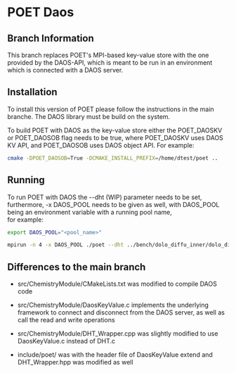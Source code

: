 <!--
    Time-stamp: "Last modified 2023-01-19 12:06:10 delucia"
-->

# POET Daos

## Branch Information

This branch replaces POET's MPI-based key-value store with the one provided by
the DAOS-API, which is meant to be run in an environment which is connected with
a DAOS server.

## Installation

To install this version of POET please follow the instructions in the main branche.
The DAOS library must be build on the system.

To build POET with DAOS as the key-value store either the POET_DAOSKV or POET_DAOSOB flag needs to be true,
where POET_DAOSKV uses DAOS KV API, and POET_DAOSOB uses DAOS object API. For example:

```sh
cmake -DPOET_DAOSOB=True -DCMAKE_INSTALL_PREFIX=/home/dtest/poet ..
```

## Running

To run POET with DAOS the --dht (WIP) parameter needs to be set, furthermore,
-x DAOS_POOL needs to be given as well, with DAOS_POOL being an environment variable with a running pool name,  
for example:

```sh
export DAOS_POOL="<pool_name>"

mpirun -n 4 -x DAOS_POOL ./poet --dht ../bench/dolo_diffu_inner/dolo_diffu_inner.R output
```

## Differences to the main branch

- src/ChemistryModule/CMakeLists.txt was modified to compile DAOS code
- src/ChemistryModule/DaosKeyValue.c implements the underlying framework to connect and disconnect from the DAOS server, as well as call the read and write operations
- src/ChemistryModule/DHT_Wrapper.cpp was slightly modified to use DaosKeyValue.c instead of DHT.c

- include/poet/ was with the header file of DaosKeyValue extend and DHT_Wrapper.hpp was modified as well